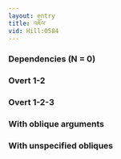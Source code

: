 ```yaml
---
layout: entry
title: འཇོལ་
vid: Hill:0584
---
```

### Dependencies (N = 0)


### Overt 1-2


### Overt 1-2-3


### With oblique arguments


### With unspecified obliques
